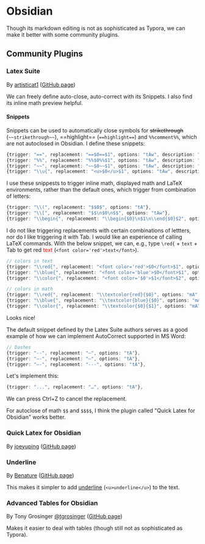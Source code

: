 # Obsidian

Though its markdown editing is not as sophisticated as Typora, we can make it better with some community plugins.

## Community Plugins

### Latex Suite
By [artisticat1](https://github.com/artisticat1) ([GitHub page](https://github.com/artisticat1/obsidian-latex-suite))

We can freely define auto-close, auto-correct with its Snippets. I also find its inline math preview helpful.

#### Snippets

Snippets can be used to automatically close symbols for ~~strikethrough~~ (`~~strikethrough~~`), ==highlight== (`==highlight==`) and `%%comment%%`, which are not autoclosed in Obsidian. I define these snippets:

```ts
{trigger: "==", replacement: "==$0==$1", options: "tAw", description: "highlight"}, 
{trigger: "%%", replacement: "%%$0%%$1", options: "tAw", description: "comment"}, 
{trigger: "~~", replacement: "~~$0~~$1", options: "tAw", description: "strikethrough"},
{trigger: "\\u{", replacement: "<u>$0</u>$1", options: "tAw", description: "underline"},
```

I use these snippests to trigger inline math, displayed math and LaTeX environments, rather than the default ones, which trigger from combination of letters:
```ts
{trigger: "\\(", replacement: "$$0$", options: "tA"},
{trigger: "\\[", replacement: "$$\n$0\n$$", options: "tAw"},
{trigger: "\\begin{", replacement: "\\begin{$0}\n$1\n\\end{$0}$2", options: "mA"},
```

I do not like triggering replacements with certain combinations of lettters, nor do I like triggering it with Tab. I would like an experience of calling LaTeX commands. With the below snippet, we can, e.g., type `\red{` + `text` + Tab to get red <font color='red'>text</font> (`<font color='red'>text</font>`).
```ts
// colors in text
{trigger: "\\red{", replacement: "<font color='red'>$0</font>$1", options: "tAw", description: "red"},
{trigger: "\\blue{", replacement: "<font color='blue'>$0</font>$1", options: "tAw", description: "blue"},
{trigger: "\\color{", replacement: "<font color='$0'>$1</font>$2", options: "tAw", description: "text color"},

// colors in math
{trigger: "\\red{", replacement: "\\textcolor{red}{$0}", options: "mA", description: "red"},
{trigger: "\\blue{", replacement: "\\textcolor{blue}{$0}", options: "mA", description: "blue"},
{trigger: "\\color{", replacement: "\\textcolor{$0}{$1}", options: "mA", description: "color"},
```
Looks nice!

The default snippet defined by the Latex Suite authors serves as a good example of how we can implement AutoCorrect supported in MS Word:
```ts
// Dashes
{trigger: "--", replacement: "–", options: "tA"},
{trigger: "–-", replacement: "—", options: "tA"},
{trigger: "—-", replacement: "---", options: "tA"},
```
Let's implement this:
```ts
{trigger: "...", replacement: "…", options: "tA"},
```

We can press Ctrl+Z to cancel the replacement.

For autoclose of math `$$` and `$$$$`, I think the plugin called "Quick Latex for Obsidian" works better.

### Quick Latex for Obsidian
By [joeyuping](https://github.com/joeyuping) ([GitHub page](https://github.com/joeyuping/quick_latex_obsidian)) 

### Underline
By [Benature](https://github.com/Benature) ([GitHub page](https://github.com/Benature/obsidian-underline))

This makes it simpler to add <u>underline</u> (`<u>underline</u>`) to the text. 

### Advanced Tables for Obsidian
By Tony Grosinger [@tgrosinger](https://github.com/tgrosinger) ([GitHub page](https://github.com/tgrosinger/advanced-tables-obsidian))

Makes it easier to deal with tables (though still not as sophisticated as Typora).
